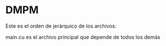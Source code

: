 # DMPM

Este es el orden de jerárquico de los archivos:

main.cu es el archivo principal que depende de todos los demás
